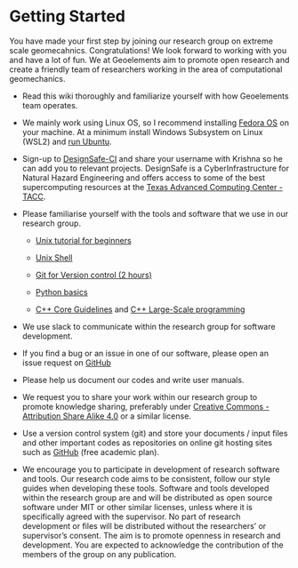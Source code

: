 # Getting Started
You have made your first step by joining our research group on extreme scale geomecahnics. Congratulations! We look forward to working with you and have a lot of fun. We at Geoelements aim to promote open research and create a friendly team of researchers working in the area of computational geomechanics.

* Read this wiki thoroughly and familiarize yourself with how Geoelements team operates. 

* We mainly work using Linux OS, so I recommend installing [Fedora OS](https://getfedora.org/) on your machine. At a minimum install Windows Subsystem on Linux (WSL2) and [run Ubuntu](https://docs.microsoft.com/en-us/windows/wsl/install-win10).

* Sign-up to [DesignSafe-CI](https://designsafe-ci.org/register) and share your username with Krishna so he can add you to relevant projects. DesignSafe is a CyberInfrastructure for Natural Hazard Engineering and offers access to some of the best supercomputing resources at the [Texas Advanced Computing Center - TACC](https://tacc.utexas.edu).

* Please familiarise yourself with the tools and software that we use in our research group.

    - [Unix tutorial for beginners](http://www.ee.surrey.ac.uk/Teaching/Unix/)

    - [Unix Shell](https://swcarpentry.github.io/shell-novice/)

    - [Git for Version control (2 hours)](https://jpvantassel.github.io/git-course/#/)

    - [Python basics](https://github.com/kks32-courses/ce311k)

    - [C++ Core Guidelines](https://isocpp.github.io/CppCoreGuidelines/CppCoreGuidelines) and [C++ Large-Scale programming](https://github.com/kks32/cpp-software-development)

* We use slack to communicate within the research group for software development.

*  If you find a bug or an issue in one of our software, please open an issue request on [GitHub](https://github.com/geoelements)

* Please help us document our codes and write user manuals.

* We request you to share your work within our research group to promote knowledge sharing, preferably under [Creative Commons - Attribution Share Alike 4.0](https://creativecommons.org/licenses/by-sa/4.0/) or a similar license.

*  Use a version control system (git) and store your documents / input files and other important codes as repositories on online git hosting sites such as [GitHub](https://github.com/signup) (free academic plan).

* We encourage you to participate in development of research software and tools. Our research code aims to be consistent, follow our style guides when developing these tools. Software and tools developed within the research group are and will be distributed as open source software under MIT or other similar licenses, unless where it is specifically agreed with the supervisor. No part of research development or files will be distributed without the researchers’ or supervisor’s consent. The aim is to promote openness in research and development. You are expected to acknowledge the contribution of the members of the group on any publication. 